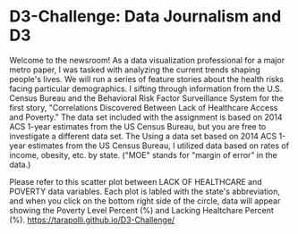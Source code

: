 # D3-Challenge:  Data Journalism and D3

Welcome to the newsroom! As a data visualization professional for a major metro paper, I was tasked with analyzing the current trends shaping people's lives. We will run a series of feature stories about the health risks facing particular demographics. I sifting through information from the U.S. Census Bureau and the Behavioral Risk Factor Surveillance System for the first story, "Correlations Discovered Between Lack of Healthcare Access and Poverty." The data set included with the assignment is based on 2014 ACS 1-year estimates from the US Census Bureau, but you are free to investigate a different data set. The Using a data set based on 2014 ACS 1-year estimates from the US Census Bureau, I utilized data based on rates of income, obesity, etc. by state. ("MOE" stands for "margin of error" in the data.)

Please refer to this scatter plot between LACK OF HEALTHCARE and POVERTY data variables.  Each plot is labled with the state's abbreviation, and when you click on the bottom right side of the circle, data will appear showing the Poverty Level Percent (%) and Lacking Healtchare Percent (%). https://tarapolli.github.io/D3-Challenge/
